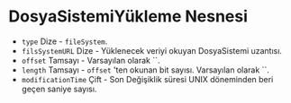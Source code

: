 # DosyaSistemiYükleme Nesnesi

* `type` Dize - `fileSystem`.
* `filsSystemURL` Dize - Yüklenecek veriyi okuyan DosyaSistemi uzantısı.
* `offset` Tamsayı - Varsayılan olarak ``.
* `length` Tamsayı - `offset` 'ten okunan bit sayısı. Varsayılan olarak ``.
* `modificationTime` Çift - Son Değişiklik süresi UNIX döneminden beri geçen saniye sayısı.